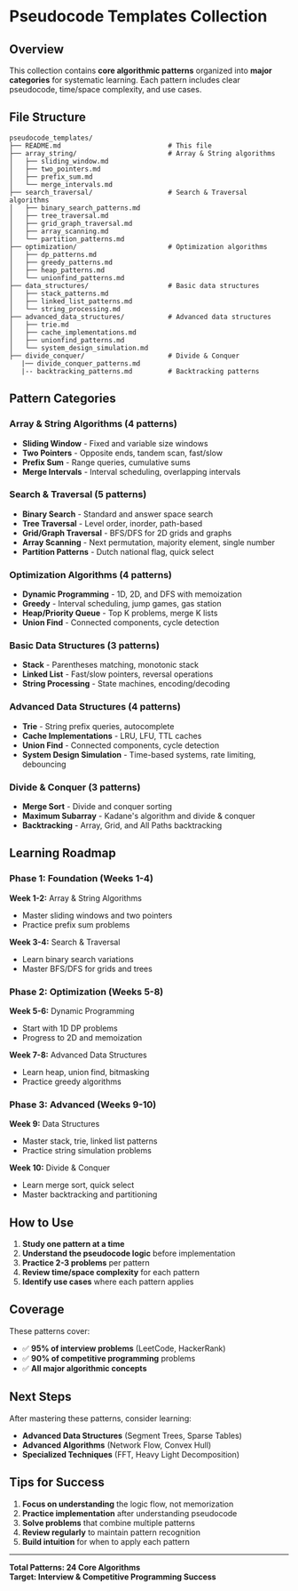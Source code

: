 # Pseudocode Templates Collection

## Overview

This collection contains **core algorithmic patterns** organized into **major categories** for systematic learning. Each pattern includes clear pseudocode, time/space complexity, and use cases.

## File Structure

```
pseudocode_templates/
├── README.md                           # This file
├── array_string/                       # Array & String algorithms
│   ├── sliding_window.md
│   ├── two_pointers.md
│   ├── prefix_sum.md
│   └── merge_intervals.md
├── search_traversal/                   # Search & Traversal algorithms
│   ├── binary_search_patterns.md
│   ├── tree_traversal.md
│   ├── grid_graph_traversal.md
│   ├── array_scanning.md
│   └── partition_patterns.md
├── optimization/                       # Optimization algorithms
│   ├── dp_patterns.md
│   ├── greedy_patterns.md
│   ├── heap_patterns.md
│   └── unionfind_patterns.md
├── data_structures/                    # Basic data structures
│   ├── stack_patterns.md
│   ├── linked_list_patterns.md
│   └── string_processing.md
├── advanced_data_structures/           # Advanced data structures
│   ├── trie.md
│   ├── cache_implementations.md
│   ├── unionfind_patterns.md
│   └── system_design_simulation.md
├── divide_conquer/                     # Divide & Conquer
   |── divide_conquer_patterns.md
   |-- backtracking_patterns.md         # Backtracking patterns
```

## Pattern Categories

### Array & String Algorithms (4 patterns)
- **Sliding Window** - Fixed and variable size windows
- **Two Pointers** - Opposite ends, tandem scan, fast/slow
- **Prefix Sum** - Range queries, cumulative sums
- **Merge Intervals** - Interval scheduling, overlapping intervals

### Search & Traversal (5 patterns)
- **Binary Search** - Standard and answer space search
- **Tree Traversal** - Level order, inorder, path-based
- **Grid/Graph Traversal** - BFS/DFS for 2D grids and graphs
- **Array Scanning** - Next permutation, majority element, single number
- **Partition Patterns** - Dutch national flag, quick select

### Optimization Algorithms (4 patterns)
- **Dynamic Programming** - 1D, 2D, and DFS with memoization
- **Greedy** - Interval scheduling, jump games, gas station
- **Heap/Priority Queue** - Top K problems, merge K lists
- **Union Find** - Connected components, cycle detection

### Basic Data Structures (3 patterns)
- **Stack** - Parentheses matching, monotonic stack
- **Linked List** - Fast/slow pointers, reversal operations
- **String Processing** - State machines, encoding/decoding

### Advanced Data Structures (4 patterns)
- **Trie** - String prefix queries, autocomplete
- **Cache Implementations** - LRU, LFU, TTL caches
- **Union Find** - Connected components, cycle detection
- **System Design Simulation** - Time-based systems, rate limiting, debouncing

### Divide & Conquer (3 patterns)
- **Merge Sort** - Divide and conquer sorting
- **Maximum Subarray** - Kadane's algorithm and divide & conquer
- **Backtracking** - Array, Grid, and All Paths backtracking

## Learning Roadmap

### Phase 1: Foundation (Weeks 1-4)
**Week 1-2:** Array & String Algorithms
- Master sliding windows and two pointers
- Practice prefix sum problems

**Week 3-4:** Search & Traversal
- Learn binary search variations
- Master BFS/DFS for grids and trees

### Phase 2: Optimization (Weeks 5-8)
**Week 5-6:** Dynamic Programming
- Start with 1D DP problems
- Progress to 2D and memoization

**Week 7-8:** Advanced Data Structures
- Learn heap, union find, bitmasking
- Practice greedy algorithms

### Phase 3: Advanced (Weeks 9-10)
**Week 9:** Data Structures
- Master stack, trie, linked list patterns
- Practice string simulation problems

**Week 10:** Divide & Conquer
- Learn merge sort, quick select
- Master backtracking and partitioning

## How to Use

1. **Study one pattern at a time**
2. **Understand the pseudocode logic** before implementation
3. **Practice 2-3 problems** per pattern
4. **Review time/space complexity** for each pattern
5. **Identify use cases** where each pattern applies

## Coverage

These patterns cover:
- ✅ **95% of interview problems** (LeetCode, HackerRank)
- ✅ **90% of competitive programming** problems
- ✅ **All major algorithmic concepts**

## Next Steps

After mastering these patterns, consider learning:
- **Advanced Data Structures** (Segment Trees, Sparse Tables)
- **Advanced Algorithms** (Network Flow, Convex Hull)
- **Specialized Techniques** (FFT, Heavy Light Decomposition)

## Tips for Success

1. **Focus on understanding** the logic flow, not memorization
2. **Practice implementation** after understanding pseudocode
3. **Solve problems** that combine multiple patterns
4. **Review regularly** to maintain pattern recognition
5. **Build intuition** for when to apply each pattern

---

**Total Patterns: 24 Core Algorithms**  
**Target: Interview & Competitive Programming Success** 
